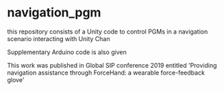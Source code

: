 # navigation_pgm

this repository consists of a Unity code to control PGMs in a navigation scenario interacting with Unity Chan

Supplementary Arduino code is also given

This work was published in Global SIP conference 2019 entitled
'Providing navigation assistance through ForceHand: a wearable force-feedback glove'
